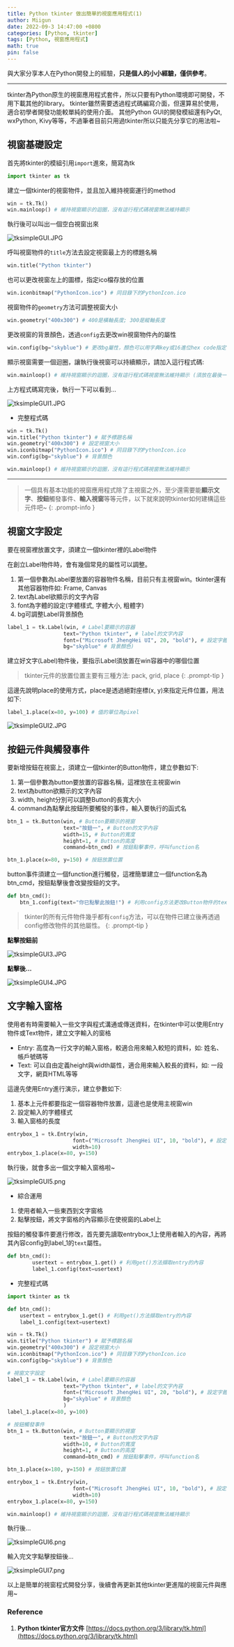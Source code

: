 ```yaml
---
title: Python tkinter 做出簡單的視窗應用程式(1)
author: Miigun
date: 2022-09-3 14:47:00 +0800
categories: [Python, tkinter]
tags: [Python, 視窗應用程式]
math: true
pin: false
---
```


與大家分享本人在Python開發上的經驗，**只是個人的小小經驗，僅供參考**。

---

tkinter為Python原生的視窗應用程式套件，所以只要有Python環境即可開發，不用下載其他的library。 tkinter雖然需要透過程式碼編寫介面，但還算易於使用，適合初學者開發功能較單純的使用介面。 其他Python GUI的開發模組還有PyQt, wxPython, Kivy等等，不過筆者目前只用過tkinter所以只能先分享它的用法啦~

## 視窗基礎設定

首先將tkinter的模組引用`import`進來，簡寫為tk

```python
import tkinter as tk
```

建立一個tkinter的視窗物件，並且加入維持視窗運行的method

```python
win = tk.Tk()
win.mainloop() # 維持視窗顯示的迴圈，沒有這行程式碼視窗無法維持顯示
```

執行後可以叫出一個空白視窗出來

![tksimpleGUI.JPG](/assets/img/postpictures/tksimpleGUI.jpg)

呼叫視窗物件的`title`方法去設定視窗最上方的標題名稱

```python
win.title("Python tkinter")
```

也可以更改視窗左上的圖標，指定ico檔存放的位置

```python
win.iconbitmap("PythonIcon.ico") # 同目錄下的PythonIcon.ico
```

視窗物件的`geometry`方法可調整視窗大小

```python
win.geometry("400x300") # 400是橫軸長度; 300是縱軸長度
```

更改視窗的背景顏色，透過`config`去更改win視窗物件內的屬性

```python
win.config(bg="skyblue") # 更改bg屬性，顏色可以用字典key或16進位hex code指定
```

顯示視窗需要一個迴圈，讓執行後視窗可以持續顯示，請加入這行程式碼: 

```python
win.mainloop() # 維持視窗顯示的迴圈，沒有這行程式碼視窗無法維持顯示 (須放在最後一行)
```

上方程式碼寫完後，執行一下可以看到…

![tksimpleGUI1.JPG](/assets/img/postpictures/tksimpleGUI1.jpg)

- 完整程式碼

```python
win = tk.Tk() 
win.title("Python tkinter") # 賦予標題名稱
win.geometry("400x300") # 設定視窗大小 
win.iconbitmap("PythonIcon.ico") # 同目錄下的PythonIcon.ico
win.config(bg="skyblue") # 背景顏色

win.mainloop() # 維持視窗顯示的迴圈，沒有這行程式碼視窗無法維持顯示
```

---

>一個具有基本功能的視窗應用程式除了主視窗之外，至少還需要能**顯示文字**、**按鈕**觸發事件、**輸入視窗**等等元件，以下就來說明tkinter如何建構這些元件吧~
{: .prompt-info }

## 視窗文字設定

要在視窗裡放置文字，須建立一個tkinter裡的Label物件

在創立Label物件時，會有幾個常見的屬性可以調整。

1. 第一個參數為Label要放置的容器物件名稱，目前只有主視窗win。tkinter還有其他容器物件如: Frame, Canvas
2. text為Label欲顯示的文字內容
3. font為字體的設定(字體樣式, 字體大小, 粗體字)
4. bg可調整Label背景顏色

```python
label_1 = tk.Label(win, # Label要顯示的容器
                  text="Python tkinter", # label的文字內容
                  font=("Microsoft JhengHei UI", 20, "bold"), # 設定字體樣式
                  bg="skyblue" # 背景顏色)
```

建立好文字(Label)物件後，要指示Label須放置在win容器中的哪個位置

> tkinter元件的放置位置主要有三種方法: pack, grid, place
{: .prompt-tip }

這邊先說明place的使用方式，place是透過絕對座標(x, y)來指定元件位置，用法如下:

```python
label_1.place(x=80, y=100) # 值的單位為pixel
```

![tksimpleGUI2.JPG](/assets/img/postpictures/tksimpleGUI2.jpg)

## 按鈕元件與觸發事件

要新增按鈕在視窗上，須建立一個tkinter的Button物件，建立參數如下: 

1. 第一個參數為button要放置的容器名稱，這裡放在主視窗win
2. text為button欲顯示的文字內容
3. width, height分別可以調整Button的長寬大小
4. command為點擊此按鈕所要觸發的事件，輸入要執行的函式名

```python
btn_1 = tk.Button(win, # Button要顯示的視窗
                  text="按鈕一", # Button的文字內容
                  width=15, # Button的寬度
                  height=1, # Button的高度
                  command=btn_cmd) # 按鈕點擊事件，呼叫function名

btn_1.place(x=80, y=150) # 按鈕放置位置
```

button事件須建立一個function進行觸發，這裡簡單建立一個function名為btn_cmd，按鈕點擊後會改變按鈕的文字。

```python
def btn_cmd():
    btn_1.config(text="你已點擊此按鈕!") # 利用config方法更改Button物件的text屬性
```

> tkinter的所有元件物件幾乎都有`config`方法，可以在物件已建立後再透過config修改物件的其他屬性。
{: .prompt-tip }

**點擊按鈕前**

![tksimpleGUI3.JPG](/assets/img/postpictures/tksimpleGUI3.jpg)

**點擊後…**

![tksimpleGUI4.JPG](/assets/img/postpictures/tksimpleGUI4.jpg)

## 文字輸入窗格

使用者有時需要輸入一些文字與程式溝通或傳送資料，在tkinter中可以使用Entry物件或Text物件，建立文字輸入的窗格

- Entry: 高度為一行文字的輸入窗格，較適合用來輸入較短的資料，如: 姓名、帳戶號碼等
- Text: 可以自由定義height與width屬性，適合用來輸入較長的資料，如: 一段文字，網頁HTML等等

這邊先使用Entry進行演示，建立參數如下:

1. 基本上元件都要指定一個容器物件放置，這邊也是使用主視窗win
2. 設定輸入的字體樣式
3. 輸入窗格的長度

```python
entrybox_1 = tk.Entry(win,
                     font=("Microsoft JhengHei UI", 10, "bold"), # 設定字體樣式
                     width=10)
entrybox_1.place(x=80, y=150)
```

執行後，就會多出一個文字輸入窗格啦~

![tksimpleGUI5.png](/assets/img/postpictures/tksimpleGUI5.png)

- 綜合運用
1. 使用者輸入一些東西到文字窗格
2. 點擊按鈕，將文字窗格的內容顯示在使視窗的Label上

按鈕的觸發事件要進行修改，首先要先讀取entrybox_1上使用者輸入的內容，再將其內容config到label_1的`text`屬性。

```python
def btn_cmd():
		usertext = entrybox_1.get() # 利用get()方法擷取entry的內容
		label_1.config(text=usertext)
```
- 完整程式碼

```python
import tkinter as tk

def btn_cmd():
    usertext = entrybox_1.get() # 利用get()方法擷取entry的內容
    label_1.config(text=usertext)

win = tk.Tk() 
win.title("Python tkinter") # 賦予標題名稱
win.geometry("400x300") # 設定視窗大小 
win.iconbitmap("PythonIcon.ico") # 同目錄下的PythonIcon.ico
win.config(bg="skyblue") # 背景顏色

# 視窗文字設定
label_1 = tk.Label(win, # Label要顯示的容器
                  text="Python tkinter", # label的文字內容
                  font=("Microsoft JhengHei UI", 20, "bold"), # 設定字體樣式
                  bg="skyblue" # 背景顏色
                  )
label_1.place(x=80, y=100)

# 按鈕觸發事件
btn_1 = tk.Button(win, # Button要顯示的視窗
                  text="按鈕一", # Button的文字內容
                  width=10, # Button的寬度
                  height=1, # Button的高度
                  command=btn_cmd) # 按鈕點擊事件，呼叫function名

btn_1.place(x=180, y=150) # 按鈕放置位置

entrybox_1 = tk.Entry(win,
                     font=("Microsoft JhengHei UI", 10, "bold"), # 設定字體樣式
                     width=10)
entrybox_1.place(x=80, y=150)

win.mainloop() # 維持視窗顯示的迴圈，沒有這行程式碼視窗無法維持顯示
```


執行後…

![tksimpleGUI6.png](/assets/img/postpictures/tksimpleGUI6.png)

輸入完文字點擊按鈕後…

![tksimpleGUI7.png](/assets/img/postpictures/tksimpleGUI7.png)

以上是簡單的視窗程式開發分享，後續會再更新其他tkinter更進階的視窗元件與應用~

### Reference

1. **Python tkinter官方文件** [https://docs.python.org/3/library/tk.html](https://docs.python.org/3/library/tk.html)